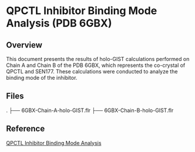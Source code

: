 # QPCTL Inhibitor Binding Mode Analysis (PDB 6GBX)

## Overview

This document presents the results of holo-GIST calculations performed on Chain A and Chain B of the PDB 6GBX, which represents the co-crystal of QPCTL and SEN177.  These calculations were conducted to analyze the binding mode of the inhibitor.

## Files
.
├── 6GBX-Chain-A-holo-GIST.flr
├── 6GBX-Chain-B-holo-GIST.flr

## Reference

[QPCTL Inhibitor Binding Mode Analysis](http://blog.molcalx.com.cn/2024/02/04/qpctl-inhibitor.html)
